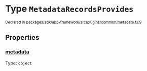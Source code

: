 # Type `MetadataRecordsProvides`
<sub>Declared in [packages/sdk/app-framework/src/plugins/common/metadata.ts:9](https://github.com/dxos/dxos/blob/ef925c9c7/packages/sdk/app-framework/src/plugins/common/metadata.ts#L9)</sub>




## Properties
### [metadata](https://github.com/dxos/dxos/blob/ef925c9c7/packages/sdk/app-framework/src/plugins/common/metadata.ts#L10)
Type: <code>object</code>





